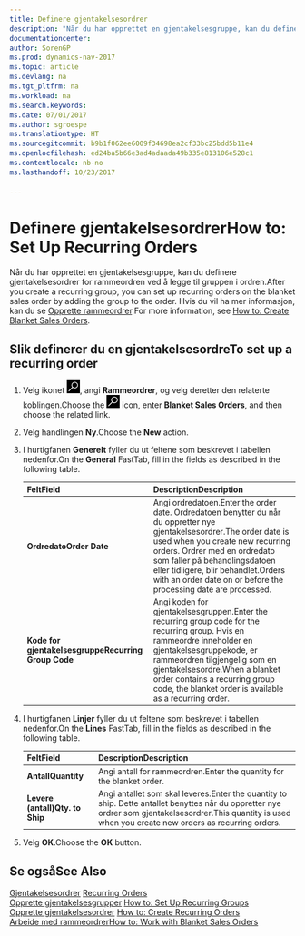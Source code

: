 ```yaml
---
title: Definere gjentakelsesordrer
description: "Når du har opprettet en gjentakelsesgruppe, kan du definere gjentakelsesordrer for rammeordren ved å legge til gruppen i ordren."
documentationcenter: 
author: SorenGP
ms.prod: dynamics-nav-2017
ms.topic: article
ms.devlang: na
ms.tgt_pltfrm: na
ms.workload: na
ms.search.keywords: 
ms.date: 07/01/2017
ms.author: sgroespe
ms.translationtype: HT
ms.sourcegitcommit: b9b1f062ee6009f34698ea2cf33bc25bdd5b11e4
ms.openlocfilehash: ed24ba5b66e3ad4adaada49b335e813106e528c1
ms.contentlocale: nb-no
ms.lasthandoff: 10/23/2017

---
```

# <a name="how-to-set-up-recurring-orders"></a><span data-ttu-id="6b981-103">Definere gjentakelsesordrer</span><span class="sxs-lookup"><span data-stu-id="6b981-103">How to: Set Up Recurring Orders</span></span>
<span data-ttu-id="6b981-104">Når du har opprettet en gjentakelsesgruppe, kan du definere gjentakelsesordrer for rammeordren ved å legge til gruppen i ordren.</span><span class="sxs-lookup"><span data-stu-id="6b981-104">After you create a recurring group, you can set up recurring orders on the blanket sales order by adding the group to the order.</span></span> <span data-ttu-id="6b981-105">Hvis du vil ha mer informasjon, kan du se [Opprette rammeordrer](how-to-set-up-recurring-groups.md).</span><span class="sxs-lookup"><span data-stu-id="6b981-105">For more information, see [How to: Create Blanket Sales Orders](how-to-set-up-recurring-groups.md).</span></span>  

## <a name="to-set-up-a-recurring-order"></a><span data-ttu-id="6b981-106">Slik definerer du en gjentakelsesordre</span><span class="sxs-lookup"><span data-stu-id="6b981-106">To set up a recurring order</span></span>  

1.  <span data-ttu-id="6b981-107">Velg ikonet ![Søk etter side eller rapport](../../media/ui-search/search_small.png "Søk etter side eller rapport"), angi **Rammeordrer**, og velg deretter den relaterte koblingen.</span><span class="sxs-lookup"><span data-stu-id="6b981-107">Choose the ![Search for Page or Report](../../media/ui-search/search_small.png "Search for Page or Report icon") icon, enter **Blanket Sales Orders**, and then choose the related link.</span></span>  
2.  <span data-ttu-id="6b981-108">Velg handlingen **Ny**.</span><span class="sxs-lookup"><span data-stu-id="6b981-108">Choose the **New** action.</span></span>  
3.  <span data-ttu-id="6b981-109">I hurtigfanen **Generelt** fyller du ut feltene som beskrevet i tabellen nedenfor.</span><span class="sxs-lookup"><span data-stu-id="6b981-109">On the **General** FastTab, fill in the fields as described in the following table.</span></span>  

    |<span data-ttu-id="6b981-110">Felt</span><span class="sxs-lookup"><span data-stu-id="6b981-110">Field</span></span>|<span data-ttu-id="6b981-111">Description</span><span class="sxs-lookup"><span data-stu-id="6b981-111">Description</span></span>|  
    |---------------------------------|---------------------------------------|  
    |<span data-ttu-id="6b981-112">**Ordredato**</span><span class="sxs-lookup"><span data-stu-id="6b981-112">**Order Date**</span></span>|<span data-ttu-id="6b981-113">Angi ordredatoen.</span><span class="sxs-lookup"><span data-stu-id="6b981-113">Enter the order date.</span></span> <span data-ttu-id="6b981-114">Ordredatoen benytter du når du oppretter nye gjentakelsesordrer.</span><span class="sxs-lookup"><span data-stu-id="6b981-114">The order date is used when you create new recurring orders.</span></span> <span data-ttu-id="6b981-115">Ordrer med en ordredato som faller på behandlingsdatoen eller tidligere, blir behandlet.</span><span class="sxs-lookup"><span data-stu-id="6b981-115">Orders with an order date on or before the processing date are processed.</span></span>|  
    |<span data-ttu-id="6b981-116">**Kode for gjentakelsesgruppe**</span><span class="sxs-lookup"><span data-stu-id="6b981-116">**Recurring Group Code**</span></span>|<span data-ttu-id="6b981-117">Angi koden for gjentakelsesgruppen.</span><span class="sxs-lookup"><span data-stu-id="6b981-117">Enter the recurring group code for the recurring group.</span></span> <span data-ttu-id="6b981-118">Hvis en rammeordre inneholder en gjentakelsesgruppekode, er rammeordren tilgjengelig som en gjentakelsesordre.</span><span class="sxs-lookup"><span data-stu-id="6b981-118">When a blanket order contains a recurring group code, the blanket order is available as a recurring order.</span></span>|  

4.  <span data-ttu-id="6b981-119">I hurtigfanen **Linjer** fyller du ut feltene som beskrevet i tabellen nedenfor.</span><span class="sxs-lookup"><span data-stu-id="6b981-119">On the **Lines** FastTab, fill in the fields as described in the following table.</span></span>  

    |<span data-ttu-id="6b981-120">Felt</span><span class="sxs-lookup"><span data-stu-id="6b981-120">Field</span></span>|<span data-ttu-id="6b981-121">Description</span><span class="sxs-lookup"><span data-stu-id="6b981-121">Description</span></span>|  
    |---------------------------------|---------------------------------------|  
    |<span data-ttu-id="6b981-122">**Antall**</span><span class="sxs-lookup"><span data-stu-id="6b981-122">**Quantity**</span></span>|<span data-ttu-id="6b981-123">Angi antall for rammeordren.</span><span class="sxs-lookup"><span data-stu-id="6b981-123">Enter the quantity for the blanket order.</span></span>|  
    |<span data-ttu-id="6b981-124">**Levere (antall)**</span><span class="sxs-lookup"><span data-stu-id="6b981-124">**Qty. to Ship**</span></span>|<span data-ttu-id="6b981-125">Angi antallet som skal leveres.</span><span class="sxs-lookup"><span data-stu-id="6b981-125">Enter the quantity to ship.</span></span> <span data-ttu-id="6b981-126">Dette antallet benyttes når du oppretter nye ordrer som gjentakelsesordrer.</span><span class="sxs-lookup"><span data-stu-id="6b981-126">This quantity is used when you create new orders as recurring orders.</span></span>|  

5.  <span data-ttu-id="6b981-127">Velg **OK**.</span><span class="sxs-lookup"><span data-stu-id="6b981-127">Choose the **OK** button.</span></span>  

## <a name="see-also"></a><span data-ttu-id="6b981-128">Se også</span><span class="sxs-lookup"><span data-stu-id="6b981-128">See Also</span></span>  
 <span data-ttu-id="6b981-129">[Gjentakelsesordrer](recurring-orders.md) </span><span class="sxs-lookup"><span data-stu-id="6b981-129">[Recurring Orders](recurring-orders.md) </span></span>  
 <span data-ttu-id="6b981-130">[Opprette gjentakelsesgrupper](how-to-set-up-recurring-groups.md) </span><span class="sxs-lookup"><span data-stu-id="6b981-130">[How to: Set Up Recurring Groups](how-to-set-up-recurring-groups.md) </span></span>  
 <span data-ttu-id="6b981-131">[Opprette gjentakelsesordrer](how-to-create-recurring-orders.md) </span><span class="sxs-lookup"><span data-stu-id="6b981-131">[How to: Create Recurring Orders](how-to-create-recurring-orders.md) </span></span>  
 [<span data-ttu-id="6b981-132">Arbeide med rammeordrer</span><span class="sxs-lookup"><span data-stu-id="6b981-132">How to: Work with Blanket Sales Orders</span></span>](../../sales-how-to-create-blanket-sales-orders.md)

